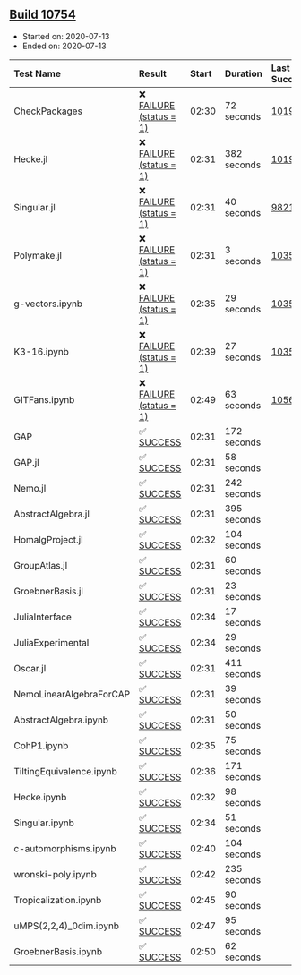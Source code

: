 ## [Build 10754](https://oscarci.mathematik.uni-kl.de/job/oscar/10754/)

* Started on: 2020-07-13
* Ended on: 2020-07-13

| Test Name    | Result | Start | Duration | Last Success | First Failure |
|:-------------|:-------|:------|:---------|:-------------|:--------------|
| CheckPackages | ❌ [FAILURE (status = 1)](https://oscarci.mathematik.uni-kl.de/job/oscar/10754/artifact/logs/build-10754/CheckPackages.log) | 02:30 | 72 seconds | [10197](https://oscarci.mathematik.uni-kl.de/job/oscar/10197/) | [10198](https://oscarci.mathematik.uni-kl.de/job/oscar/10198/) |
| Hecke.jl | ❌ [FAILURE (status = 1)](https://oscarci.mathematik.uni-kl.de/job/oscar/10754/artifact/logs/build-10754/Hecke.jl.log) | 02:31 | 382 seconds | [10197](https://oscarci.mathematik.uni-kl.de/job/oscar/10197/) | [10198](https://oscarci.mathematik.uni-kl.de/job/oscar/10198/) |
| Singular.jl | ❌ [FAILURE (status = 1)](https://oscarci.mathematik.uni-kl.de/job/oscar/10754/artifact/logs/build-10754/Singular.jl.log) | 02:31 | 40 seconds | [9821](https://oscarci.mathematik.uni-kl.de/job/oscar/9821/) | [9822](https://oscarci.mathematik.uni-kl.de/job/oscar/9822/) |
| Polymake.jl | ❌ [FAILURE (status = 1)](https://oscarci.mathematik.uni-kl.de/job/oscar/10754/artifact/logs/build-10754/Polymake.jl.log) | 02:31 | 3 seconds | [10356](https://oscarci.mathematik.uni-kl.de/job/oscar/10356/) | [10357](https://oscarci.mathematik.uni-kl.de/job/oscar/10357/) |
| g-vectors.ipynb | ❌ [FAILURE (status = 1)](https://oscarci.mathematik.uni-kl.de/job/oscar/10754/artifact/logs/build-10754/g-vectors.ipynb.log) | 02:35 | 29 seconds | [10356](https://oscarci.mathematik.uni-kl.de/job/oscar/10356/) | [10357](https://oscarci.mathematik.uni-kl.de/job/oscar/10357/) |
| K3-16.ipynb | ❌ [FAILURE (status = 1)](https://oscarci.mathematik.uni-kl.de/job/oscar/10754/artifact/logs/build-10754/K3-16.ipynb.log) | 02:39 | 27 seconds | [10356](https://oscarci.mathematik.uni-kl.de/job/oscar/10356/) | [10357](https://oscarci.mathematik.uni-kl.de/job/oscar/10357/) |
| GITFans.ipynb | ❌ [FAILURE (status = 1)](https://oscarci.mathematik.uni-kl.de/job/oscar/10754/artifact/logs/build-10754/GITFans.ipynb.log) | 02:49 | 63 seconds | [10566](https://oscarci.mathematik.uni-kl.de/job/oscar/10566/) | [10567](https://oscarci.mathematik.uni-kl.de/job/oscar/10567/) |
| GAP | ✅ [SUCCESS](https://oscarci.mathematik.uni-kl.de/job/oscar/10754/artifact/logs/build-10754/GAP.log) | 02:31 | 172 seconds |  |  |
| GAP.jl | ✅ [SUCCESS](https://oscarci.mathematik.uni-kl.de/job/oscar/10754/artifact/logs/build-10754/GAP.jl.log) | 02:31 | 58 seconds |  |  |
| Nemo.jl | ✅ [SUCCESS](https://oscarci.mathematik.uni-kl.de/job/oscar/10754/artifact/logs/build-10754/Nemo.jl.log) | 02:31 | 242 seconds |  |  |
| AbstractAlgebra.jl | ✅ [SUCCESS](https://oscarci.mathematik.uni-kl.de/job/oscar/10754/artifact/logs/build-10754/AbstractAlgebra.jl.log) | 02:31 | 395 seconds |  |  |
| HomalgProject.jl | ✅ [SUCCESS](https://oscarci.mathematik.uni-kl.de/job/oscar/10754/artifact/logs/build-10754/HomalgProject.jl.log) | 02:32 | 104 seconds |  |  |
| GroupAtlas.jl | ✅ [SUCCESS](https://oscarci.mathematik.uni-kl.de/job/oscar/10754/artifact/logs/build-10754/GroupAtlas.jl.log) | 02:31 | 60 seconds |  |  |
| GroebnerBasis.jl | ✅ [SUCCESS](https://oscarci.mathematik.uni-kl.de/job/oscar/10754/artifact/logs/build-10754/GroebnerBasis.jl.log) | 02:31 | 23 seconds |  |  |
| JuliaInterface | ✅ [SUCCESS](https://oscarci.mathematik.uni-kl.de/job/oscar/10754/artifact/logs/build-10754/JuliaInterface.log) | 02:34 | 17 seconds |  |  |
| JuliaExperimental | ✅ [SUCCESS](https://oscarci.mathematik.uni-kl.de/job/oscar/10754/artifact/logs/build-10754/JuliaExperimental.log) | 02:34 | 29 seconds |  |  |
| Oscar.jl | ✅ [SUCCESS](https://oscarci.mathematik.uni-kl.de/job/oscar/10754/artifact/logs/build-10754/Oscar.jl.log) | 02:31 | 411 seconds |  |  |
| NemoLinearAlgebraForCAP | ✅ [SUCCESS](https://oscarci.mathematik.uni-kl.de/job/oscar/10754/artifact/logs/build-10754/NemoLinearAlgebraForCAP.log) | 02:31 | 39 seconds |  |  |
| AbstractAlgebra.ipynb | ✅ [SUCCESS](https://oscarci.mathematik.uni-kl.de/job/oscar/10754/artifact/logs/build-10754/AbstractAlgebra.ipynb.log) | 02:31 | 50 seconds |  |  |
| CohP1.ipynb | ✅ [SUCCESS](https://oscarci.mathematik.uni-kl.de/job/oscar/10754/artifact/logs/build-10754/CohP1.ipynb.log) | 02:35 | 75 seconds |  |  |
| TiltingEquivalence.ipynb | ✅ [SUCCESS](https://oscarci.mathematik.uni-kl.de/job/oscar/10754/artifact/logs/build-10754/TiltingEquivalence.ipynb.log) | 02:36 | 171 seconds |  |  |
| Hecke.ipynb | ✅ [SUCCESS](https://oscarci.mathematik.uni-kl.de/job/oscar/10754/artifact/logs/build-10754/Hecke.ipynb.log) | 02:32 | 98 seconds |  |  |
| Singular.ipynb | ✅ [SUCCESS](https://oscarci.mathematik.uni-kl.de/job/oscar/10754/artifact/logs/build-10754/Singular.ipynb.log) | 02:34 | 51 seconds |  |  |
| c-automorphisms.ipynb | ✅ [SUCCESS](https://oscarci.mathematik.uni-kl.de/job/oscar/10754/artifact/logs/build-10754/c-automorphisms.ipynb.log) | 02:40 | 104 seconds |  |  |
| wronski-poly.ipynb | ✅ [SUCCESS](https://oscarci.mathematik.uni-kl.de/job/oscar/10754/artifact/logs/build-10754/wronski-poly.ipynb.log) | 02:42 | 235 seconds |  |  |
| Tropicalization.ipynb | ✅ [SUCCESS](https://oscarci.mathematik.uni-kl.de/job/oscar/10754/artifact/logs/build-10754/Tropicalization.ipynb.log) | 02:45 | 90 seconds |  |  |
| uMPS(2,2,4)_0dim.ipynb | ✅ [SUCCESS](https://oscarci.mathematik.uni-kl.de/job/oscar/10754/artifact/logs/build-10754/uMPS-2-2-4-_0dim.ipynb.log) | 02:47 | 95 seconds |  |  |
| GroebnerBasis.ipynb | ✅ [SUCCESS](https://oscarci.mathematik.uni-kl.de/job/oscar/10754/artifact/logs/build-10754/GroebnerBasis.ipynb.log) | 02:50 | 62 seconds |  |  |
